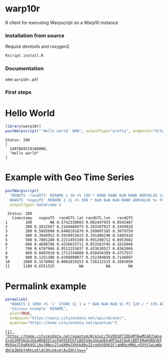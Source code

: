 # warp10r #

R client for executing Warpscript on a Warp10 instance

### Installation from source ###

Require devtools and roxygen2

```bash
Rscript install.R
```

### Documentation ###

see `warp10r.pdf`


### First steps ###

# Hello World

```R
library(warp10r)
postWarpscript("'Hello world' NOW", outputType="pretty", endpoint="http://localhost:8080/api/v0/exec")
```

```out
Status: 200
[
  1487669519106000,
  "Hello world"
]
```

# Example with Geo Time Series

```R
postWarpscript(
  "NEWGTS 'randGTS' RENAME 1 10 <% 100 * RAND RAND NaN RAND ADDVALUE %> FOR
  NEWGTS 'nogeoTS' RENAME 2 11 <% 100 * NaN NaN NaN RAND ADDVALUE %> FOR",
  outputType='dataFrame')
```

```out
 Status: 200
   timestamp   nogeoTS  randGTS.lat randGTS.lon   randGTS
1        100        NA 0.5742330803 0.002447935 0.0542487
2        200 0.2812567 0.2160466975 0.203367937 0.2459928
3        300 0.5893098 0.6406101678 0.169097185 0.3079759
4        400 0.3849952 0.5910933623 0.391406296 0.5402910
5        500 0.7801280 0.2211455349 0.991288712 0.6953682
6        600 0.4600786 0.4256033711 0.853263745 0.1816866
7        700 0.6767966 0.9512155037 0.453630527 0.8362666
8        800 0.8403910 0.1712334808 0.650456389 0.4757557
9        900 0.1251300 0.4399808077 0.252384050 0.7146097
10      1000 0.1570902 0.0002819253 0.726212533 0.1683950
11      1100 0.6551525           NA          NA        NA
```

# Permalink example

```R
permalink(
  "NEWGTS 1 1000 <% 'i' STORE $i 1 w * NaN NaN NaN $i PI 120 / * COS ADDVALUE %> FOR
  'Cosinus example' RENAME",
  plot=TRUE,
  endpoint="https://warp.cityzendata.net/api/v0/exec",
  quantum="https://home.cityzendata.net/quantum/")
```

[`[1] "https://home.cityzendata.net/quantum/#/plot/TkVXR1RTIDEgMTAwMCA8JSAnaScgU1RPUkUgJGkgMSB3ICogTmFOIE5hTiBOYU4gJGkgUEkgMTIwIC8gKiBDT1MgQUREVkFMVUUgJT4gRk9SCiAgJ0Nvc2ludXMgZXhhbXBsZScgUkVOQU1F/aHR0cHM6Ly93YXJwLmNpdHl6ZW5kYXRhLm5ldC9hcGkvdjAvZXhlYw==`](https://home.cityzendata.net/quantum/#/plot/TkVXR1RTIDEgMTAwMCA8JSAnaScgU1RPUkUgJGkgMSB3ICogTmFOIE5hTiBOYU4gJGkgUEkgMTIwIC8gKiBDT1MgQUREVkFMVUUgJT4gRk9SCiAgJ0Nvc2ludXMgZXhhbXBsZScgUkVOQU1F/aHR0cHM6Ly93YXJwLmNpdHl6ZW5kYXRhLm5ldC9hcGkvdjAvZXhlYw==)"
